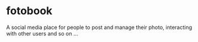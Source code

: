 # fotobook
A social media place for people to post and manage their photo, interacting with other users and so on ...
